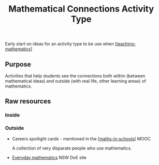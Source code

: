 ﻿---
backlinks:
- title: My approach to teaching mathematics
  url: /memex/sense/Teaching/Mathematics/my-approach-to-teaching-mathematics.html
- title: Activity focused mathematics teaching (design for learning)
  url: /memex/sense/Teaching/Mathematics/activity-types/activity-centered-math-teaching.html
title: Mathematical Connections Activity Type
---
Early start on ideas for an activity type to be use when [[teaching-mathematics]]

## Purpose

Activities that help students see the connections both within (between mathematical ideas) and outside (with real life, other learning areas) of mathematics.

## Raw resources

### Inside


### Outside

- Careers spotlight cards - mentioned in the [[maths-in-schools]] MOOC

    A collection of very disparate people who use mathematics.

- [Everyday mathematics](https://education.nsw.gov.au/parents-and-carers/everyday-maths) NSW DoE site




[//begin]: # "Autogenerated link references for markdown compatibility"
[teaching-mathematics]: ../teaching-mathematics "Teaching Mathematics"
[maths-in-schools]: ../maths-in-schools "Maths in Schools Online: Year 7 - 10 course"
[//end]: # "Autogenerated link references"